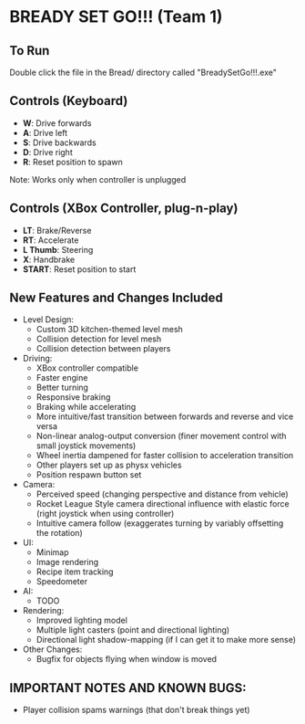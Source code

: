 # BREADY SET GO!!! (Team 1)

## To Run
Double click the file in the Bread/ directory called "BreadySetGo!!!.exe" 

## Controls (Keyboard)
- **W**: Drive forwards
- **A**: Drive left
- **S**: Drive backwards
- **D**: Drive right
- **R**: Reset position to spawn

Note: Works only when controller is unplugged

## Controls (XBox Controller, plug-n-play)
- **LT**: Brake/Reverse
- **RT**: Accelerate
- **L Thumb**: Steering
- **X**: Handbrake
- **START**: Reset position to start

## New Features and Changes Included
- Level Design:
  - Custom 3D kitchen-themed level mesh
  - Collision detection for level mesh
  - Collision detection between players
- Driving:
  - XBox controller compatible
  - Faster engine
  - Better turning
  - Responsive braking
  - Braking while accelerating
  - More intuitive/fast transition between forwards and reverse and vice versa
  - Non-linear analog-output conversion (finer movement control with small joystick movements)
  - Wheel inertia dampened for faster collision to acceleration transition
  - Other players set up as physx vehicles
  - Position respawn button set
- Camera:
  - Perceived speed (changing perspective and distance from vehicle)
  - Rocket League Style camera directional influence with elastic force (right joystick when using controller)
  - Intuitive camera follow (exaggerates turning by variably offsetting the rotation)
- UI:
  - Minimap
  - Image rendering
  - Recipe item tracking
  - Speedometer
- AI:
  - TODO
- Rendering:
  - Improved lighting model
  - Multiple light casters (point and directional lighting)
  - Directional light shadow-mapping (if I can get it to make more sense)
- Other Changes:
  - Bugfix for objects flying when window is moved

## IMPORTANT NOTES AND KNOWN BUGS:
- Player collision spams warnings (that don't break things yet)

